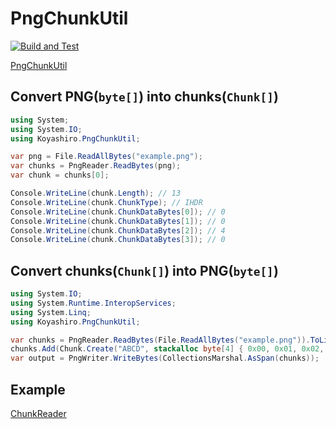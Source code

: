 # PngChunkUtil

[<img alt="Build and Test" src="https://github.com/koyashiro/PngChunkUtil/workflows/Build%20and%20Test/badge.svg">](https://github.com/koyashiro/PngChunkUtil/actions?query=workflow%3Abuild-and-test)

[PngChunkUtil](https://www.nuget.org/packages/PngChunkUtil/)

## Convert PNG(`byte[]`) into chunks(`Chunk[]`)

```cs
using System;
using System.IO;
using Koyashiro.PngChunkUtil;

var png = File.ReadAllBytes("example.png");
var chunks = PngReader.ReadBytes(png);
var chunk = chunks[0];

Console.WriteLine(chunk.Length); // 13
Console.WriteLine(chunk.ChunkType); // IHDR
Console.WriteLine(chunk.ChunkDataBytes[0]); // 0
Console.WriteLine(chunk.ChunkDataBytes[1]); // 0
Console.WriteLine(chunk.ChunkDataBytes[2]); // 4
Console.WriteLine(chunk.ChunkDataBytes[3]); // 0
```

## Convert chunks(`Chunk[]`) into PNG(`byte[]`)

```cs
using System.IO;
using System.Runtime.InteropServices;
using System.Linq;
using Koyashiro.PngChunkUtil;

var chunks = PngReader.ReadBytes(File.ReadAllBytes("example.png")).ToList();
chunks.Add(Chunk.Create("ABCD", stackalloc byte[4] { 0x00, 0x01, 0x02, 0x03 }));
var output = PngWriter.WriteBytes(CollectionsMarshal.AsSpan(chunks));
```

## Example

[ChunkReader](https://github.com/koyashiro/PngChunkUtil/tree/main/examples/ChunkReader)
